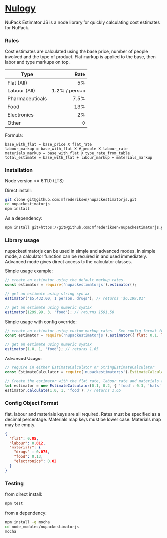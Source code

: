 # [Nulogy](http://nulogy.com/)

NuPack Estimator JS is a node library for quickly calculating cost estimates for NuPack.

### Rules

Cost estimates are calculated using the base price, number of people involved and the type of product.  Flat markup is applied to the base, then labor and type markups on top.

| Type            | Rate          |
|-----------------|--------------:|
| Flat (All)      | 5%            |
| Labour (All)    | 1.2% / person |
| Pharmaceuticals | 7.5%          |
| Food            | 13%           |
| Electronics     | 2%            |
| Other           | 0             |

Formula:
```
base_with_flat = base_price X flat_rate 
labour_markup = base_with_flat X #_people X labour_rate
materials_markup = base_with_flat X type_rate_from_table
total_estimate = base_with_flat + labour_markup + materials_markup

```

### Installation

Node version >= 6.11.0 (LTS)

Direct install:
```bash
git clone git@github.com:mfrederiksen/nupackestimatorjs.git
cd nupackestimatorjs
npm install
```

As a dependency:
```bash
npm install git+https://git@github.com:mfrederiksen/nupackestimatorjs.git --save
```

### Library usage

nupackestimatorjs can be used in simple and advanced modes.  In simple mode, a calculator function can be required in and used immediately.  Advanced mode gives direct access to the calculator classes.

Simple usage example:
```javascript
// create an estimator using the default markup rates.
const estimator = require('nupackestimatorjs').estimator();

// get an estimate using string syntax
estimator('$5,432.00, 1 person, drugs'); // returns '$6,199.81'

// get an estimate using numeric syntax
estimator(1299.99, 3, 'food'); // returns 1591.58
```

Simple usage with config override:
```javascript
// create an estimator using custom markup rates.  See config format for details.
const estimator = require('nupackestimatorjs').estimator({ flat: 0.1, labour: 0.2, materials: { 'food': 0.3 }});

// get an estimate using numeric syntax
estimator(1.0, 1, 'food'); // returns 1.65
```
Advanced Usage:
```javascript
// require in either EstimateCalculator or StringEstimateCalculator
const EstimateCalculator = require('nupackestimatorjs').EstimateCalculator;

// Create the estimator with the flat rate, labour rate and materials rates 
let estimator = new EstimateCalculator(0.1, 0.2, { 'food': 0.3, 'hats': 0.1 });
estimator.calculate(1.0, 1, 'food'); // returns 1.65
```
### Config Object Format

flat, labour and materials keys are all required.  Rates must be specified as a decimal percentage.  Materials map keys must be lower case.  Materials map may be empty.

```json
{
  "flat": 0.05,
  "labour": 0.012,
  "materials": {
    "drugs" : 0.075,
    "food": 0.13,
    "electronics": 0.02
  }
}
```

### Testing

from direct install:
```bash
npm test
```

from a dependency:
```bash
npm install -g mocha
cd node_modules/nupackestimatorjs
mocha
```
